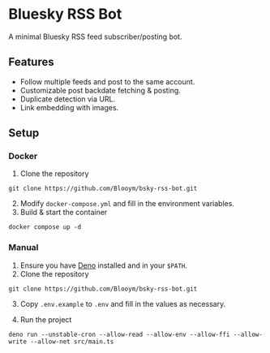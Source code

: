 # Bluesky RSS Bot

A minimal Bluesky RSS feed subscriber/posting bot.

## Features

- Follow multiple feeds and post to the same account.
- Customizable post backdate fetching & posting.
- Duplicate detection via URL.
- Link embedding with images.

## Setup

### Docker

1. Clone the repository

```
git clone https://github.com/Blooym/bsky-rss-bot.git
```

2. Modify `docker-compose.yml` and fill in the environment variables.
3. Build & start the container

```
docker compose up -d
```

### Manual

1. Ensure you have [Deno](https://deno.land) installed and in your `$PATH`.
2. Clone the repository

```
git clone https://github.com/Blooym/bsky-rss-bot.git
```

3. Copy `.env.example` to `.env` and fill in the values as necessary.

4. Run the project

```
deno run --unstable-cron --allow-read --allow-env --allow-ffi --allow-write --allow-net src/main.ts
```
